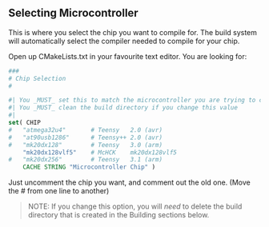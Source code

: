 ## Selecting Microcontroller

This is where you select the chip you want to compile for. The build system
will automatically select the compiler needed to compile for your chip.

Open up CMakeLists.txt in your favourite text editor. You are looking for:

```cmake
###
# Chip Selection
#

#| You _MUST_ set this to match the microcontroller you are trying to compile for
#| You _MUST_ clean the build directory if you change this value
#|
set( CHIP
#	"atmega32u4"       # Teensy   2.0 (avr)
#	"at90usb1286"      # Teensy++ 2.0 (avr)
#	"mk20dx128"        # Teensy   3.0 (arm)
    "mk20dx128vlf5"    # McHCK    mk20dx128vlf5
#	"mk20dx256"        # Teensy   3.1 (arm)
    CACHE STRING "Microcontroller Chip" )
```

Just uncomment the chip you want, and comment out the old one. (Move the # from one line to another)

> NOTE: If you change this option, you will _need_ to delete the build
> directory that is created in the Building sections below.

